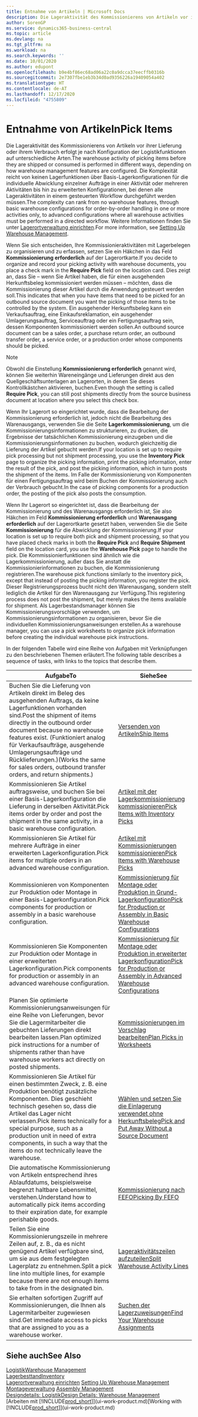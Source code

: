 ```yaml
---
title: Entnahme von Artikeln | Microsoft Docs
description: Die Lageraktivität des Kommissionierens von Artikeln vor ihrer Lieferung oder ihrem Verbrauch erfolgt je nach Konfiguration der Logistikfunktionen auf unterschiedliche Arten. Die Komplexität der Einrichtung reicht von keinen Lagerfunktionen über grundlegende Lagerfunktionen für die individuelle Abwicklung einzelner Aufträge in einer Aktivität oder mehreren Aktivitäten bis hin zu erweiterten Konfigurationen, bei denen alle Lageraktivitäten in einem gesteuerten Workflow durchgeführt werden müssen.
author: SorenGP
ms.service: dynamics365-business-central
ms.topic: article
ms.devlang: na
ms.tgt_pltfrm: na
ms.workload: na
ms.search.keywords: ''
ms.date: 10/01/2020
ms.author: edupont
ms.openlocfilehash: b9e4bf86ec68ad06a22c0a9dcca37eecffb0316b
ms.sourcegitcommit: 2e7307fbe1eb3b34d0ad9356226a19409054a402
ms.translationtype: HT
ms.contentlocale: de-AT
ms.lasthandoff: 12/17/2020
ms.locfileid: "4755809"
---
```

# <a name="pick-items"></a><span data-ttu-id="35241-104">Entnahme von Artikeln</span><span class="sxs-lookup"><span data-stu-id="35241-104">Pick Items</span></span>

<span data-ttu-id="35241-105">Die Lageraktivität des Kommissionierens von Artikeln vor ihrer Lieferung oder ihrem Verbrauch erfolgt je nach Konfiguration der Logistikfunktionen auf unterschiedliche Arten.</span><span class="sxs-lookup"><span data-stu-id="35241-105">The warehouse activity of picking items before they are shipped or consumed is performed in different ways, depending on how warehouse management features are configured.</span></span> <span data-ttu-id="35241-106">Die Komplexität reicht von keinen Lagerfunktionen über Basis-Lagerkonfigurationen für die individuelle Abwicklung einzelner Aufträge in einer Aktivität oder mehreren Aktivitäten bis hin zu erweiterten Konfigurationen, bei denen alle Lageraktivitäten in einem gesteuerten Workflow durchgeführt werden müssen.</span><span class="sxs-lookup"><span data-stu-id="35241-106">The complexity can rank from no warehouse features, through basic warehouse configurations for order-by-order handling in one or more activities only, to advanced configurations where all warehouse activities must be performed in a directed workflow.</span></span> <span data-ttu-id="35241-107">Weitere Informationen finden Sie unter [Lagerortverwaltung einrichten](warehouse-setup-warehouse.md).</span><span class="sxs-lookup"><span data-stu-id="35241-107">For more information, see [Setting Up Warehouse Management](warehouse-setup-warehouse.md).</span></span>

<span data-ttu-id="35241-108">Wenn Sie sich entscheiden, Ihre Kommissionieraktivitäten mit Lagerbelegen zu organisieren und zu erfassen, setzen Sie ein Häkchen in das Feld **Kommissionierung erforderlich** auf der Lagerortkarte.</span><span class="sxs-lookup"><span data-stu-id="35241-108">If you decide to organize and record your picking activity with warehouse documents, you place a check mark in the **Require Pick** field on the location card.</span></span> <span data-ttu-id="35241-109">Dies zeigt an, dass Sie – wenn Sie Artikel haben, die für einen ausgehenden Herkunftsbeleg kommissioniert werden müssen – möchten, dass die Kommissionierung dieser Artikel durch die Anwendung gesteuert werden soll.</span><span class="sxs-lookup"><span data-stu-id="35241-109">This indicates that when you have items that need to be picked for an outbound source document you want the picking of those items to be controlled by the system.</span></span> <span data-ttu-id="35241-110">Ein ausgehender Herkunftsbeleg kann ein Verkaufsauftrag, eine Einkaufsreklamation, ein ausgehender Umlagerungsauftrag, Serviceauftrag oder ein Fertigungsauftrag sein, dessen Komponenten kommissioniert werden sollen.</span><span class="sxs-lookup"><span data-stu-id="35241-110">An outbound source document can be a sales order, a purchase return order, an outbound transfer order, a service order, or a production order whose components should be picked.</span></span>

> [!NOTE]
> <span data-ttu-id="35241-111">Obwohl die Einstellung **Kommissionierung erforderlich** genannt wird, können Sie weiterhin Wareneingänge und Lieferungen direkt aus den Quellgeschäftsunterlagen an Lagerorten, in denen Sie dieses Kontrollkästchen aktivieren, buchen.</span><span class="sxs-lookup"><span data-stu-id="35241-111">Even though the setting is called **Require Pick**, you can still post shipments directly from the source business document at location where you select this check box.</span></span>

<span data-ttu-id="35241-112">Wenn Ihr Lagerort so eingerichtet wurde, dass die Bearbeitung der Kommissionierung erforderlich ist, jedoch nicht die Bearbeitung des Warenausgangs, verwenden Sie die Seite **Lagerkommissionierung**, um die Kommissionierungsinformationen zu strukturieren, zu drucken, die Ergebnisse der tatsächlichen Kommissionierung einzugeben und die Kommissionierungsinformationen zu buchen, wodurch gleichzeitig die Lieferung der Artikel gebucht werden.</span><span class="sxs-lookup"><span data-stu-id="35241-112">If your location is set up to require pick processing but not shipment processing, you use the **Inventory Pick** page to organize the picking information, print the picking information, enter the result of the pick, and post the picking information, which in turn posts the shipment of the items.</span></span> <span data-ttu-id="35241-113">Im Falle der Kommissionierung von Komponenten für einen Fertigungsauftrag wird beim Buchen der Kommissionierung auch der Verbrauch gebucht.</span><span class="sxs-lookup"><span data-stu-id="35241-113">In the case of picking components for a production order, the posting of the pick also posts the consumption.</span></span>

<span data-ttu-id="35241-114">Wenn Ihr Lagerort so eingerichtet ist, dass die Bearbeitung der Kommissionierung und des Warenausgangs erforderlich ist, Sie also Häkchen im Feld **Kommissionierung erforderlich** und **Warenausgang erforderlich** auf der Lagerortkarte gesetzt haben, verwenden Sie die Seite **Kommissionierung** für die Abwicklung der Kommissionierung.</span><span class="sxs-lookup"><span data-stu-id="35241-114">If your location is set up to require both pick and shipment processing, so that you have placed check marks in both the **Require Pick** and **Require Shipment** field on the location card, you use the **Warehouse Pick** page to handle the pick.</span></span> <span data-ttu-id="35241-115">Die Kommissionierfunktionen sind ähnlich wie die Lagerkommissionierung, außer dass Sie anstatt die Kommissionierinformationen zu buchen, die Kommissionierung registrieren.</span><span class="sxs-lookup"><span data-stu-id="35241-115">The warehouse pick functions similarly to the inventory pick, except that instead of posting the picking information, you register the pick.</span></span> <span data-ttu-id="35241-116">Dieser Registrierungsprozess bucht nicht den Warenausgang, sondern stellt lediglich die Artikel für den Warenausgang zur Verfügung.</span><span class="sxs-lookup"><span data-stu-id="35241-116">This registering process does not post the shipment, but merely makes the items available for shipment.</span></span> <span data-ttu-id="35241-117">Als Lagerbestandsmanager können Sie Kommissionierungsvorschläge verwenden, um Kommissionierungsinformationen zu organisieren, bevor Sie die individuellen Kommissionierungsanweisungen erstellen.</span><span class="sxs-lookup"><span data-stu-id="35241-117">As a warehouse manager, you can use a pick worksheets to organize pick information before creating the individual warehouse pick instructions.</span></span>

<span data-ttu-id="35241-118">In der folgenden Tabelle wird eine Reihe von Aufgaben mit Verknüpfungen zu den beschriebenen Themen erläutert.</span><span class="sxs-lookup"><span data-stu-id="35241-118">The following table describes a sequence of tasks, with links to the topics that describe them.</span></span>   

|<span data-ttu-id="35241-119">**Aufgabe**</span><span class="sxs-lookup"><span data-stu-id="35241-119">**To**</span></span>|<span data-ttu-id="35241-120">**Siehe**</span><span class="sxs-lookup"><span data-stu-id="35241-120">**See**</span></span>|
|------------|-------------|  
|<span data-ttu-id="35241-121">Buchen Sie die Lieferung von Artikeln direkt im Beleg des ausgehenden Auftrags, da keine Lagerfunktionen vorhanden sind.</span><span class="sxs-lookup"><span data-stu-id="35241-121">Post the shipment of items directly in the outbound order document because no warehouse features exist.</span></span> <span data-ttu-id="35241-122">(Funktioniert analog für Verkaufsaufträge, ausgehende Umlagerungsaufträge und Rücklieferungen.)</span><span class="sxs-lookup"><span data-stu-id="35241-122">(Works the same for sales orders, outbound transfer orders, and return shipments.)</span></span>|[<span data-ttu-id="35241-123">Versenden von Artikeln</span><span class="sxs-lookup"><span data-stu-id="35241-123">Ship Items</span></span>](warehouse-how-ship-items.md)|  
|<span data-ttu-id="35241-124">Kommissionieren Sie Artikel auftragsweise, und buchen Sie bei einer Basis-Lagerkonfiguration die Lieferung in derselben Aktivität.</span><span class="sxs-lookup"><span data-stu-id="35241-124">Pick items order by order and post the shipment in the same activity, in a basic warehouse configuration.</span></span>|[<span data-ttu-id="35241-125">Artikel mit der Lagerkommissionierung kommissionieren</span><span class="sxs-lookup"><span data-stu-id="35241-125">Pick Items with Inventory Picks</span></span>](warehouse-how-to-pick-items-with-inventory-picks.md)|
|<span data-ttu-id="35241-126">Kommissionieren Sie Artikel für mehrere Aufträge in einer erweiterten Lagerkonfiguration.</span><span class="sxs-lookup"><span data-stu-id="35241-126">Pick items for multiple orders in an advanced warehouse configuration.</span></span>|[<span data-ttu-id="35241-127">Artikel mit Kommissionierungen kommissionieren</span><span class="sxs-lookup"><span data-stu-id="35241-127">Pick Items with Warehouse Picks</span></span>](warehouse-how-to-pick-items-for-warehouse-shipment.md)|  
|<span data-ttu-id="35241-128">Kommissionieren von Komponenten zur Produktion oder Montage in einer Basis-Lagerkonfiguration.</span><span class="sxs-lookup"><span data-stu-id="35241-128">Pick components for production or assembly in a basic warehouse configuration.</span></span>|[<span data-ttu-id="35241-129">Kommissionierung für Montage oder Produktion in Grund-Lagerkonfiguration</span><span class="sxs-lookup"><span data-stu-id="35241-129">Pick for Production or Assembly in Basic Warehouse Configurations</span></span>](warehouse-how-to-pick-for-production.md)|
|<span data-ttu-id="35241-130">Kommissionieren Sie Komponenten zur Produktion oder Montage in einer erweiterten Lagerkonfiguration.</span><span class="sxs-lookup"><span data-stu-id="35241-130">Pick components for production or assembly in an advanced warehouse configuration.</span></span>|[<span data-ttu-id="35241-131">Kommissionierung für Montage oder Produktion in erweiterter Lagerkonfiguration</span><span class="sxs-lookup"><span data-stu-id="35241-131">Pick for Production or Assembly in Advanced Warehouse Configurations</span></span>](warehouse-how-to-pick-for-internal-operations-in-advanced-warehousing.md)|  
|<span data-ttu-id="35241-132">Planen Sie optimierte Kommissionierungsanweisungen für eine Reihe von Lieferungen, bevor Sie die Lagermitarbeiter die gebuchten Lieferungen direkt bearbeiten lassen.</span><span class="sxs-lookup"><span data-stu-id="35241-132">Plan optimized pick instructions for a number of shipments rather than have warehouse workers act directly on posted shipments.</span></span>|[<span data-ttu-id="35241-133">Kommissionierungen im Vorschlag bearbeiten</span><span class="sxs-lookup"><span data-stu-id="35241-133">Plan Picks in Worksheets</span></span>](warehouse-how-to-plan-picks-in-worksheets.md)|  
|<span data-ttu-id="35241-134">Kommissionieren Sie Artikel für einen bestimmten Zweck, z. B. eine Produktion benötigt zusätzliche Komponenten. Dies geschieht technisch gesehen so, dass die Artikel das Lager nicht verlassen.</span><span class="sxs-lookup"><span data-stu-id="35241-134">Pick items technically for a special purpose, such as a production unit in need of extra components, in such a way that the items do not technically leave the warehouse.</span></span>|[<span data-ttu-id="35241-135">Wählen und setzen Sie die Einlagerung verwendet ohne Herkunftsbeleg</span><span class="sxs-lookup"><span data-stu-id="35241-135">Pick and Put Away Without a Source Document</span></span>](warehouse-how-to-create-put-aways-from-internal-put-aways.md)|
|<span data-ttu-id="35241-136">Die automatische Kommissionierung von Artikeln entsprechend ihres Ablaufdatums, beispielsweise begrenzt haltbare Lebensmittel, verstehen.</span><span class="sxs-lookup"><span data-stu-id="35241-136">Understand how to automatically pick items according to their expiration date, for example perishable goods.</span></span>|[<span data-ttu-id="35241-137">Kommissionierung nach FEFO</span><span class="sxs-lookup"><span data-stu-id="35241-137">Picking By FEFO</span></span>](warehouse-picking-by-fefo.md)|
|<span data-ttu-id="35241-138">Teilen Sie eine Kommissionierungszeile in mehrere Zeilen auf, z. B., da es nicht genügend Artikel verfügbare sind, um sie aus dem festgelegten Lagerplatz zu entnehmen.</span><span class="sxs-lookup"><span data-stu-id="35241-138">Split a pick line into multiple lines, for example because there are not enough items to take from in the designated bin.</span></span>|[<span data-ttu-id="35241-139">Lageraktivitätszeilen aufzuteilen</span><span class="sxs-lookup"><span data-stu-id="35241-139">Split Warehouse Activity Lines</span></span>](warehouse-how-to-split-warehouse-activity-lines.md)|
|<span data-ttu-id="35241-140">Sie erhalten sofortigen Zugriff auf Kommissionierungen, die Ihnen als Lagermitarbeiter zugewiesen sind.</span><span class="sxs-lookup"><span data-stu-id="35241-140">Get immediate access to picks that are assigned to you as a warehouse worker.</span></span>|[<span data-ttu-id="35241-141">Suchen der Lagerzuweisungen</span><span class="sxs-lookup"><span data-stu-id="35241-141">Find Your Warehouse Assignments</span></span>](warehouse-how-to-find-your-warehouse-assignments.md)|  

## <a name="see-also"></a><span data-ttu-id="35241-142">Siehe auch</span><span class="sxs-lookup"><span data-stu-id="35241-142">See Also</span></span>  
[<span data-ttu-id="35241-143">Logistik</span><span class="sxs-lookup"><span data-stu-id="35241-143">Warehouse Management</span></span>](warehouse-manage-warehouse.md)  
[<span data-ttu-id="35241-144">Lagerbesttand</span><span class="sxs-lookup"><span data-stu-id="35241-144">Inventory</span></span>](inventory-manage-inventory.md)  
<span data-ttu-id="35241-145">[Lagerortverwaltung einrichten](warehouse-setup-warehouse.md)   </span><span class="sxs-lookup"><span data-stu-id="35241-145">[Setting Up Warehouse Management](warehouse-setup-warehouse.md)   </span></span>  
<span data-ttu-id="35241-146">[Montageverwaltung](assembly-assemble-items.md)  </span><span class="sxs-lookup"><span data-stu-id="35241-146">[Assembly Management](assembly-assemble-items.md)  </span></span>  
[<span data-ttu-id="35241-147">Designdetails: Logistik</span><span class="sxs-lookup"><span data-stu-id="35241-147">Design Details: Warehouse Management</span></span>](design-details-warehouse-management.md)  
<span data-ttu-id="35241-148">[Arbeiten mit [!INCLUDE[prod_short](includes/prod_short.md)]](ui-work-product.md)</span><span class="sxs-lookup"><span data-stu-id="35241-148">[Working with [!INCLUDE[prod_short](includes/prod_short.md)]](ui-work-product.md)</span></span>
